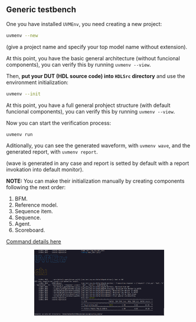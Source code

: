 ## Generic testbench

One you have installed `UVMEnv`, you need creating a new project:
``` bash
uvmenv --new
```



(give a project name and specify your top model name without extension).

At this point, you have the basic general architecture (without funcional components), you can verify this by running `uvmenv --view`.


Then, **put your DUT (HDL source code) into `HDLSrc` directory** and use the environment initialization:
``` bash
uvmenv --init
```

At this point, you have a full general prohject structure (with default funcional components), you can verify this by running `uvmenv --view`.


Now you can start the verification process:
``` bash
uvmenv run
```


Aditionally, you can see the generated waveform, with `uvmenv wave`, and the generated report, with `uvmenv report`. 

(wave is generated in any case and report is setted by default with a report invokation into default monitor).

**NOTE:** You can make their initialization manually by creating components following the next order:
1. BFM.
2. Reference model.
3. Sequence item.
4. Sequence.
5. Agent.
6. Scoreboard.

[Command details here](https://github.com/ManBenit/uvmenv/blob/main/docs/usr_itface.md)

<p align="center">
  <img src="https://github.com/ManBenit/uvmenv/blob/main/docs/img/uvmConsoleV2.png" 
    alt="Execution immediatly after creation"
    width="70%" 
  />
</p>


